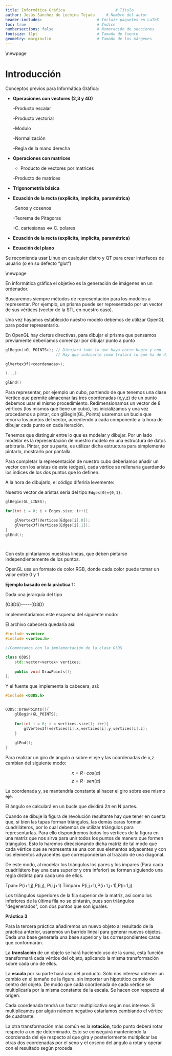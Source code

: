 ```yaml
---
title: Informática Gráfica						# Título
author: Jesús Sánchez de Lechina Tejada		# Nombre del autor
header-includes:      	 	        	# Incluir paquetes en LaTeX
toc: true                   			# Índice
numbersections: false       			# Numeración de secciones
fontsize: 11pt              			# Tamaño de fuente
geometry: margin=1in        			# Tamaño de los márgenes
---
```



\newpage

<!-- 22/09/2017-->
# Introducción
<!--
Profesor: Domingo Martin Perandrés 
Correo: dmartin@ugr.es
-->
Conceptos previos para Informática Gráfica:

* **Operaciones con vectores (2,3 y 4D)**

  -Producto escalar
  
  -Producto vectorial
  
  -Modulo
  
  -Normalización
  
  -Regla de la mano derecha


* **Operaciones con matrices**

  - Producto de vectores por matrices

  -Producto de matrices


* **Trigonometría básica**

* **Ecuación de la recta (explicita, implícita,
  paramétrica)** 

  -Senos y cosenos
  
  -Teorema de Pitágoras
  
  -C. cartesianas $\Leftrightarrow$ C. polares

* **Ecuación de la recta (explicita, implícita, paramétrica)**
* **Ecuación del plano**


Se recomienda usar Linux en cualquier distro y QT para crear
interfaces de usuario (o en su defecto “glut“)

\newpage

En informática gráfica el objetivo es la generación de imágenes en un
ordenador.

Buscaremos siempre métodos de representación para los modelos a
representar. Por ejemplo, un prisma puede ser representado por un
vector de sus vértices (vector de la STL en nuestro caso).

Una vez hayamos establecido nuestro modelo debemos de utilizar OpenGL
para poder representarlo.

En OpenGL hay ciertas directivas, para dibujar el prisma que pensamos
previamente deberíamos comenzar por dibujar punto a punto 


```c++
glBegin(<GL_POINTS>); // Dibujará todo lo que haya entre begin y end
                      // Hay que indicarle cómo tratará lo que ha de dibujar

glVertex3f(<coordenadas>);

(...)

glEnd()
```

Para representar, por ejemplo un cubo, partiendo de que tenemos una
clase Vertice que permite almacenar las tres coordenadas (x,y,z) de un
punto debemos usar el mismo procedimiento. Redimensionamos un vector
de 8 vértices (los mismos que tiene un cubo), los inicializamos y una
vez procedamos a pintar, con glBegin(GL_Points) usaremos un bucle que
recorra los puntos del vector, accediendo a cada componente a la hora
de dibujar cada punto en cada iteración.

Tenemos que distinguir entre lo que es modelar y dibujar. Por un lado
modelar es la representación de nuestro modelo en una estructura de
datos arbitraria. Pintar, por su parte, es utilizar dicha estructura
para simplemente pintarlo, mostrarlo por pantalla.

Para completar la representación de nuestro cubo deberíamos añadir un
vector con los aristas de este (edges), cada vértice se rellenaría
guardando los índices de los dos puntos que lo definen.

A la hora de dibujarlo, el código diferiría levemente:


Nuestro vector de aristas sería del tipo `Edges[0]={0,1}`.

```c++
glBegin(GL_LINES);

for(int i = 0; i < Edges.size; i++){

    glVertex3f(Vertices[Edges[i].0]);
	glVertex3f(Vertices[Edges[i].1]);
}
glEnd();

	
```

Con esto pintaríamos nuestras líneas, que deben pintarse
independientemente de los puntos.

OpenGL usa un formato de color RGB, donde cada color puede tomar un
valor entre 0 y 1

<!-- 29/09/2017 -->

**Ejemplo basado en la práctica 1:**

Dada una jerarquía del tipo

(O3DS)-----(O3D)

Implementaríamos este esquema del siguiente modo:

El archivo cabecera quedaría así:
```c++
#include <vector>
#include <vertex.h>

//Comenzamos con la implementación de la clase O3DS

class O3DS{
	std::vector<vertex> vertices;
	
	public void DrawPoints();
};
```

Y el fuente que implementa la cabecera, así:

```c++
#include <O3DS.h>


O3DS::DrawPoints(){
    glBegin(GL_POINTS);
 
    for(int i = 0; i < vertices.size(); i++){
		glVertex3f(vertices[i].x,vertices[i].y,vertices[i].z);
	}
	
	glEnd();
}

```

<!-- Comprobar si en la implementación del drawpoints anterior influye -->
<!-- la llamada a .size() en el tiempo o si es conveniente almacenar -->
<!-- el tamaño en una variable para tamaños muy grandes del -->
<!-- vector. -->

<!-- 06/10/2017 -->

Para realizar un giro de ángulo $\alpha$ sobre el eje y las
coordenadas de x,z cambian del siguiente modo:

$$x=R\cdot cos(\alpha)$$
$$z=R\cdot sen(\alpha)$$

La coordenada y, se mantendría constante al hacer el giro sobre ese
mismo eje.

El ángulo se calculará en un bucle que dividirá 2$\pi$ en N partes.

Cuando se dibuje la figura de revolución resultante hay que tener en
cuenta que, si bien las tapas forman triángulos, las demás caras
forman cuadriláteros, por lo cual debemos de utilizar triángulos para
representarlas. Para ello dispondremos todos los vértices de la figura
en una matriz que nos sirva para unir todos los puntos de manera que
formen triángulos. Esto lo haremos direccionando dicha matriz de tal
modo que cada vértice que se representa se una con sus elementos
adyacentes y con los elementos adyacentes que corresponderían al
trazado de una diagonal.

De este modo, al modelar los triángulos los pares y los impares (Para
cada cuadrilátero hay una cara superior y otra inferior) se forman
siguiendo una regla distinta para cada uno de ellos.

Tpar= P(i+1,j),P(i,j), P(i,j+1)
Timpar= P(i,j+1),P(i+1,j+1),P(i+1,j)

Los triángulos superiores de la fila superior de la matriz, así como
los inferiores de la última fila no se pintarán, pues son triángulos
"degenerados", con dos puntos que son iguales.


<!-- 13/10/2017 -->

**Práctica 3**

Para la tercera práctica añadiremos un nuevo objeto al resultado de la
práctica anterior, usaremos un barrido lineal para generar nuevos
objetos. Dada una base generaría una base superior y las
correspondientes caras que conformarán.

La **translación** de un objeto se hará haciendo uso de la suma, esta
función transformará cada vértice del objeto, aplicando la misma
transformación sobre cada uno de ellos.

La **escala** por su parte hará uso del producto. Sólo nos interesa
obtener un cambio en el tamaño de la figura, sin importar un
hipotético cambio de centro del objeto. De modo que cada coordenada
de cada vértice se multiplicaría por la misma constante de la
escala. Se hacen con respecto al origen.

Cada coordenada tendrá un factor multiplicativo según nos interese. Si
multiplicamos por algún número negativo estaríamos cambiando el
vértice de cuadrante.

La otra transformación más común es la **rotación**, todo punto deberá
rotar respecto a un eje determinado. Esto se conseguirá manteniendo la
coordenada del eje respecto al que gira y posteriormente multiplicar las
otras dos coordenadas por el seno y el coseno del ángulo a rotar y
operar con el resultado según proceda. 
<!-- La fórmula concreta está en los apuntes --> 



